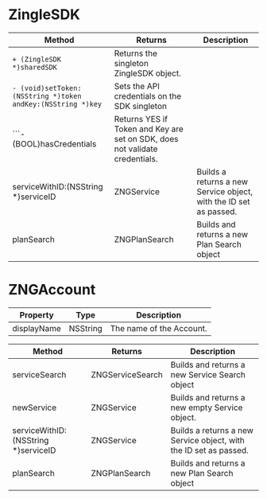 # ZingleSDK

Method | Returns | Description
--- | --- | ---
```+ (ZingleSDK *)sharedSDK``` | Returns the singleton ZingleSDK object.
```- (void)setToken:(NSString *)token andKey:(NSString *)key``` | Sets the API credentials on the SDK singleton
```- (BOOL)hasCredentials | Returns YES if Token and Key are set on SDK, does not validate credentials.
serviceWithID:(NSString *)serviceID | ZNGService | Builds a returns a new Service object, with the ID set as passed.
planSearch | ZNGPlanSearch | Builds and returns a new Plan Search object



# ZNGAccount

Property | Type | Description
--- | --- | ---
displayName | NSString | The name of the Account.

Method | Returns | Description
--- | --- | ---
serviceSearch | ZNGServiceSearch | Builds and returns a new Service Search object
newService | ZNGService | Builds and returns a new empty Service object.
serviceWithID:(NSString *)serviceID | ZNGService | Builds a returns a new Service object, with the ID set as passed.
planSearch | ZNGPlanSearch | Builds and returns a new Plan Search object
